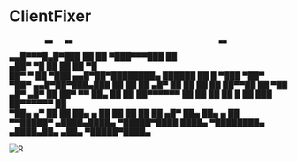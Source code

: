 # ClientFixer

             ▄▄   ▄▄                                     ▄▄                            
  ▄▄█▀▀▀█▄█▀███   ██                      ██  ▀███▀▀▀███ ██                            
▄██▀     ▀█  ██                           ██    ██    ▀█                               
██▀       ▀  ██ ▀███   ▄▄█▀██▀████████▄ ██████  ██   █ ▀███ ▀██▀   ▀██▀ ▄▄█▀██▀███▄███ 
██           ██   ██  ▄█▀   ██ ██    ██   ██    ██▀▀██   ██   ▀██ ▄█▀  ▄█▀   ██ ██▀ ▀▀ 
██▄          ██   ██  ██▀▀▀▀▀▀ ██    ██   ██    ██   █   ██     ███    ██▀▀▀▀▀▀ ██     
▀██▄     ▄▀  ██   ██  ██▄    ▄ ██    ██   ██    ██       ██   ▄█▀ ██▄  ██▄    ▄ ██     
  ▀▀█████▀ ▄████▄████▄ ▀█████▀████  ████▄ ▀████████▄   ▄████▄██▄   ▄██▄ ▀█████▀████▄   
                                                                                       
                                                                                       
![R](https://user-images.githubusercontent.com/100494298/160210295-7dfde155-8519-4fba-8d52-d76bb8fb2e28.png)
